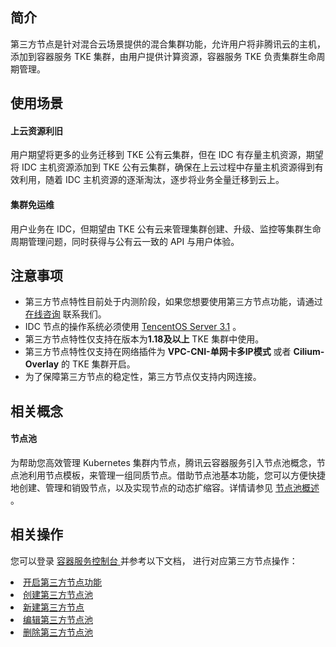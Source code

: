 


## 简介

第三方节点是针对混合云场景提供的混合集群功能，允许用户将非腾讯云的主机，添加到容器服务 TKE 集群，由用户提供计算资源，容器服务 TKE 负责集群生命周期管理。

## 使用场景 

#### 上云资源利旧
用户期望将更多的业务迁移到 TKE 公有云集群，但在 IDC 有存量主机资源，期望将 IDC 主机资源添加到 TKE 公有云集群，确保在上云过程中存量主机资源得到有效利用，随着 IDC 主机资源的逐渐淘汰，逐步将业务全量迁移到云上。

#### 集群免运维
用户业务在 IDC，但期望由 TKE 公有云来管理集群创建、升级、监控等集群生命周期管理问题，同时获得与公有云一致的 API 与用户体验。



## 注意事项

- 第三方节点特性目前处于内测阶段，如果您想要使用第三方节点功能，请通过 [在线咨询](https://cloud.tencent.com/online-service?from=doc_457) 联系我们。
- IDC 节点的操作系统必须使用 [TencentOS Server 3.1](https://cloud.tencent.com/document/product/213/38027) 。
- 第三方节点特性仅支持在版本为**1.18及以上** TKE 集群中使用。
- 第三方节点特性仅支持在网络插件为 **VPC-CNI-单网卡多IP模式** 或者 **Cilium-Overlay** 的 TKE 集群开启。
- 为了保障第三方节点的稳定性，第三方节点仅支持内网连接。

## 相关概念

#### 节点池

为帮助您高效管理 Kubernetes 集群内节点，腾讯云容器服务引入节点池概念，节点池利用节点模板，来管理一组同质节点。借助节点池基本功能，您可以方便快捷地创建、管理和销毁节点，以及实现节点的动态扩缩容。详情请参见 [节点池概述 ](https://cloud.tencent.com/document/product/457/43719)。

## 相关操作
您可以登录 [容器服务控制台 ](https://console.cloud.tencent.com/tke2) 并参考以下文档， 进行对应第三方节点操作：
<li><a href="https://cloud.tencent.com/document/product/457/57917#.E5.BC.80.E5.90.AF.E7.AC.AC.E4.B8.89.E6.96.B9.E8.8A.82.E7.82.B9.E5.8A.9F.E8.83.BD" title="开启第三方节点功能">开启第三方节点功能</a></li>
<li><a href="https://cloud.tencent.com/document/product/457/57917#.E5.88.9B.E5.BB.BA.E7.AC.AC.E4.B8.89.E6.96.B9.E8.8A.82.E7.82.B9.E6.B1.A0" title="创建第三方节点池">创建第三方节点池</a></li>
<li><a href="https://cloud.tencent.com/document/product/457/57917#.E6.96.B0.E5.BB.BA.E7.AC.AC.E4.B8.89.E6.96.B9.E8.8A.82.E7.82.B9" title="新建第三方节点">新建第三方节点</a></li>
<li><a href="https://cloud.tencent.com/document/product/457/57917#.E7.BC.96.E8.BE.91.E7.AC.AC.E4.B8.89.E6.96.B9.E8.8A.82.E7.82.B9.E6.B1.A0" title="编辑第三方节点池">编辑第三方节点池</a></li>
<li><a href="https://cloud.tencent.com/document/product/457/57917#.E5.88.A0.E9.99.A4.E7.AC.AC.E4.B8.89.E6.96.B9.E8.8A.82.E7.82.B9.E6.B1.A0" title="删除第三方节点池">删除第三方节点池</a></li>
